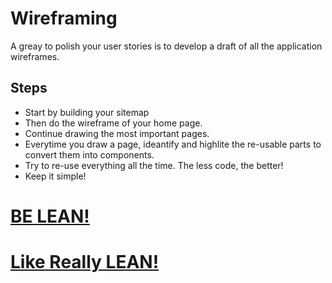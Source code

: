 # Wireframing

A greay to polish your user stories is to develop a draft of all 
the application wireframes.

## Steps
- Start by building your sitemap
- Then do the wireframe of your home page.
- Continue drawing the most important pages.
- Everytime you draw a page, ideantify and highlite the re-usable parts to convert them into components.
- Try to re-use everything all the time. The less code, the better!
- Keep it simple!

# [BE LEAN!](https://www.youtube.com/watch?v=jBlrLqsjIDw)
# [Like Really LEAN!](https://www.youtube.com/watch?v=X2YoHFuWkqs)